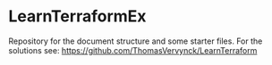 # LearnTerraformEx
Repository for the document structure and some starter files. 
For the solutions see: https://github.com/ThomasVervynck/LearnTerraform
